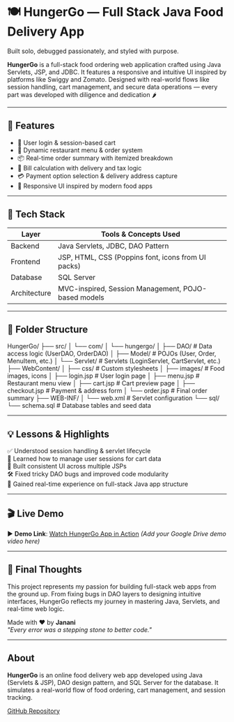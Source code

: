 # 🍽️ HungerGo — Full Stack Java Food Delivery App

Built solo, debugged passionately, and styled with purpose.

**HungerGo** is a full-stack food ordering web application crafted using Java Servlets, JSP, and JDBC. It features a responsive and intuitive UI inspired by platforms like Swiggy and Zomato. Designed with real-world flows like session handling, cart management, and secure data operations — every part was developed with diligence and dedication 🌶️

---

## 🚀 Features

- 👤 User login & session-based cart
- 🛒 Dynamic restaurant menu & order system
- 📦 Real-time order summary with itemized breakdown
- 🧾 Bill calculation with delivery and tax logic
- 💳 Payment option selection & delivery address capture
- 📱 Responsive UI inspired by modern food apps

---

## 🧰 Tech Stack

| Layer      | Tools & Concepts Used                                  |
|------------|--------------------------------------------------------|
| Backend    | Java Servlets, JDBC, DAO Pattern                       |
| Frontend   | JSP, HTML, CSS (Poppins font, icons from UI packs)     |
| Database   | SQL Server                                             |
| Architecture | MVC-inspired, Session Management, POJO-based models |

---

## 📁 Folder Structure
HungerGo/
├── src/
│ └── com/
│ └── hungergo/
│ ├── DAO/ # Data access logic (UserDAO, OrderDAO)
│ ├── Model/ # POJOs (User, Order, MenuItem, etc.)
│ └── Servlet/ # Servlets (LoginServlet, CartServlet, etc.)
├── WebContent/
│ ├── css/ # Custom stylesheets
│ ├── images/ # Food images, icons
│ ├── login.jsp # User login page
│ ├── menu.jsp # Restaurant menu view
│ ├── cart.jsp # Cart preview page
│ ├── checkout.jsp # Payment & address form
│ └── order.jsp # Final order summary
├── WEB-INF/
│ └── web.xml # Servlet configuration
└── sql/
└── schema.sql # Database tables and seed data 


---

## 💡 Lessons & Highlights

✅ Understood session handling & servlet lifecycle  
🧠 Learned how to manage user sessions for cart data  
🎨 Built consistent UI across multiple JSPs  
🛠️ Fixed tricky DAO bugs and improved code modularity  
🌱 Gained real-time experience on full-stack Java app structure  

---

## 🎬 Live Demo

▶️ **Demo Link**: [Watch HungerGo App in Action](https://drive.google.com) *(Add your Google Drive demo video here)*

---

## 🌈 Final Thoughts

This project represents my passion for building full-stack web apps from the ground up. From fixing bugs in DAO layers to designing intuitive interfaces, HungerGo reflects my journey in mastering Java, Servlets, and real-time web logic.

Made with ❤️ by **Janani**  
_"Every error was a stepping stone to better code."_

---

## About

**HungerGo** is an online food delivery web app developed using Java (Servlets & JSP), DAO design pattern, and SQL Server for the database. It simulates a real-world flow of food ordering, cart management, and session tracking.

[GitHub Repository](https://github.com/Janani-37/HungerGo)


